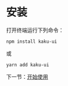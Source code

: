 # 安装

打开终端运行下列命令：

```
npm install kaku-ui
```

或

```
yarn add kaku-ui
```

下一节：[开始使用](#/doc/get-started)